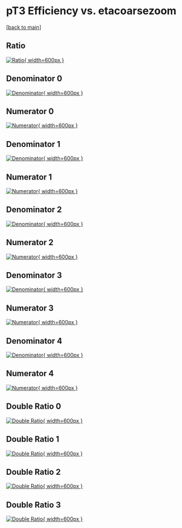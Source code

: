 # pT3 Efficiency vs. etacoarsezoom

[[back to main](./)]



## Ratio

[![Ratio](../mtv/var/pT3_loweta_0_1_eff_etacoarsezoom.png){ width=600px }](../mtv/var/pT3_loweta_0_1_eff_etacoarsezoom.pdf)

## Denominator 0

[![Denominator](../mtv/den/pT3_loweta_0_1_eff_etacoarsezoom_den0.png){ width=600px }](../mtv/den/pT3_loweta_0_1_eff_etacoarsezoom_den0.pdf)

## Numerator 0

[![Numerator](../mtv/num/pT3_loweta_0_1_eff_etacoarsezoom_num0.png){ width=600px }](../mtv/num/pT3_loweta_0_1_eff_etacoarsezoom_num0.pdf)

## Denominator 1

[![Denominator](../mtv/den/pT3_loweta_0_1_eff_etacoarsezoom_den1.png){ width=600px }](../mtv/den/pT3_loweta_0_1_eff_etacoarsezoom_den1.pdf)

## Numerator 1

[![Numerator](../mtv/num/pT3_loweta_0_1_eff_etacoarsezoom_num1.png){ width=600px }](../mtv/num/pT3_loweta_0_1_eff_etacoarsezoom_num1.pdf)

## Denominator 2

[![Denominator](../mtv/den/pT3_loweta_0_1_eff_etacoarsezoom_den2.png){ width=600px }](../mtv/den/pT3_loweta_0_1_eff_etacoarsezoom_den2.pdf)

## Numerator 2

[![Numerator](../mtv/num/pT3_loweta_0_1_eff_etacoarsezoom_num2.png){ width=600px }](../mtv/num/pT3_loweta_0_1_eff_etacoarsezoom_num2.pdf)

## Denominator 3

[![Denominator](../mtv/den/pT3_loweta_0_1_eff_etacoarsezoom_den3.png){ width=600px }](../mtv/den/pT3_loweta_0_1_eff_etacoarsezoom_den3.pdf)

## Numerator 3

[![Numerator](../mtv/num/pT3_loweta_0_1_eff_etacoarsezoom_num3.png){ width=600px }](../mtv/num/pT3_loweta_0_1_eff_etacoarsezoom_num3.pdf)

## Denominator 4

[![Denominator](../mtv/den/pT3_loweta_0_1_eff_etacoarsezoom_den4.png){ width=600px }](../mtv/den/pT3_loweta_0_1_eff_etacoarsezoom_den4.pdf)

## Numerator 4

[![Numerator](../mtv/num/pT3_loweta_0_1_eff_etacoarsezoom_num4.png){ width=600px }](../mtv/num/pT3_loweta_0_1_eff_etacoarsezoom_num4.pdf)

## Double Ratio 0

[![Double Ratio](../mtv/ratio/pT3_loweta_0_1_eff_etacoarsezoom_ratio0.png){ width=600px }](../mtv/ratio/pT3_loweta_0_1_eff_etacoarsezoom_ratio0.pdf)

## Double Ratio 1

[![Double Ratio](../mtv/ratio/pT3_loweta_0_1_eff_etacoarsezoom_ratio1.png){ width=600px }](../mtv/ratio/pT3_loweta_0_1_eff_etacoarsezoom_ratio1.pdf)

## Double Ratio 2

[![Double Ratio](../mtv/ratio/pT3_loweta_0_1_eff_etacoarsezoom_ratio2.png){ width=600px }](../mtv/ratio/pT3_loweta_0_1_eff_etacoarsezoom_ratio2.pdf)

## Double Ratio 3

[![Double Ratio](../mtv/ratio/pT3_loweta_0_1_eff_etacoarsezoom_ratio3.png){ width=600px }](../mtv/ratio/pT3_loweta_0_1_eff_etacoarsezoom_ratio3.pdf)

